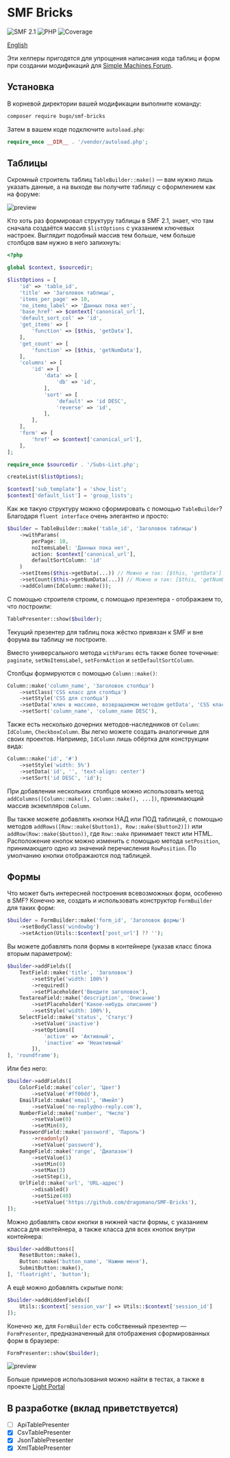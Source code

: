 # SMF Bricks

![SMF 2.1](https://img.shields.io/badge/SMF-2.1-ed6033.svg?style=flat)
![PHP](https://img.shields.io/badge/PHP-^8.1-blue.svg?style=flat)
![Coverage](https://badgen.net/coveralls/c/github/dragomano/SMF-Bricks/main)

[English](README.md)

Эти хелперы пригодятся для упрощения написания кода таблиц и форм при создании модификаций для [Simple Machines Forum](https://www.simplemachines.org/).

## Установка

В корневой директории вашей модификации выполните команду:

```bash
composer require bugo/smf-bricks
```

Затем в вашем коде подключите `autoload.php`:

```php
require_once __DIR__ . '/vendor/autoload.php';
```

## Таблицы

Скромный строитель таблиц `TableBuilder::make()` — вам нужно лишь указать данные, а на выходе вы получите таблицу с оформлением как на форуме:

![preview](https://github.com/user-attachments/assets/36beded9-2aa9-4bcb-9b3d-f2b11ff5801a)

Кто хоть раз формировал структуру таблицы в SMF 2.1, знает, что там сначала создаётся массив `$listOptions` с указанием ключевых настроек. Выглядит подобный массив тем больше, чем больше столбцов вам нужно в него запихнуть:

```php
<?php

global $context, $sourcedir;

$listOptions = [
    'id' => 'table_id',
    'title' => 'Заголовок таблицы',
    'items_per_page' => 10,
    'no_items_label' => 'Данных пока нет',
    'base_href' => $context['canonical_url'],
    'default_sort_col' => 'id',
    'get_items' => [
        'function' => [$this, 'getData'],
    ],
    'get_count' => [
        'function' => [$this, 'getNumData'],
    ],
    'columns' => [
        'id' => [
            'data' => [
                'db' => 'id',
            ],
            'sort' => [
                'default' => 'id DESC',
                'reverse' => 'id',
            ],
        ],
    ],
    'form' => [
        'href' => $context['canonical_url'],
    ],
];

require_once $sourcedir . '/Subs-List.php';

createList($listOptions);

$context['sub_template'] = 'show_list';
$context['default_list'] = 'group_lists';
```

Как же такую структуру можно сформировать с помощью `TableBuilder`? Благодаря `fluent interface` очень элегантно и просто:

```php
$builder = TableBuilder::make('table_id', 'Заголовок таблицы')
    ->withParams(
        perPage: 10,
        noItemsLabel: 'Данных пока нет',
        action: $context['canonical_url'],
        defaultSortColumn: 'id'
    )
    ->setItems($this->getData(...)) // Можно и так: [$this, 'getData']
    ->setCount($this->getNumData(...)) // Можно и так: [$this, 'getNumData']
    ->addColumn(IdColumn::make());
```

С помощью строителя строим, с помощью презентера - отображаем то, что построили:

```php
TablePresenter::show($builder);
```

Текущий презентер для таблиц пока жёстко привязан к SMF и вне форума вы таблицу не построите.

Вместо универсального метода `withParams` есть также более точечные: `paginate`, `setNoItemsLabel`, `setFormAction` и `setDefaultSortColumn`.

Столбцы формируются с помощью `Column::make()`:

```php
Column::make('column_name', 'Заголовок столбца')
    ->setClass('CSS класс для столбца')
    ->setStyle('CSS для столбца')
    ->setData('ключ в массиве, возвращаемом методом getData', 'CSS класс для ячейки данных')
    ->setSort('column_name', 'column_name DESC'),
```

Также есть несколько дочерних методов-наследников от `Column`: `IdColumn`, `CheckboxColumn`. Вы легко можете создать аналогичные для своих проектов. Например, `IdColumn` лишь обёртка для конструкции вида:

```php
Column::make('id', '#')
    ->setStyle('width: 5%')
    ->setData('id', '', 'text-align: center')
    ->setSort('id DESC', 'id');
```

При добавлении нескольких столбцов можно использовать метод `addColumns([Column::make(), Column::make(), ...])`, принимающий массив экземпляров `Column`.

Вы также можете добавлять кнопки НАД или ПОД таблицей, с помощью методов `addRows([Row::make($button1), Row::make($button2)])` или `addRow(Row::make($button))`, где `Row::make` принимает текст или HTML. Расположение кнопок можно изменить с помощью метода `setPosition`, принимающего одно из значений перечисления `RowPosition`. По умолчанию кнопки отображаются под таблицей.

## Формы

Что может быть интересней построения всевозможных форм, особенно в SMF? Конечно же, создать и использовать конструктор `FormBuilder` для таких форм:

```php
$builder = FormBuilder::make('form_id', 'Заголовок формы')
	->setBodyClass('windowbg')
    ->setAction(Utils::$context['post_url'] ?? '');
```

Вы можете добавлять поля формы в контейнере (указав класс блока вторым параметром):

```php
$builder->addFields([
    TextField::make('title', 'Заголовок')
        ->setStyle('width: 100%')
        ->required()
        ->setPlaceholder('Введите заголовок'),
    TextareaField::make('description', 'Описание')
        ->setPlaceholder('Какое-нибудь описание')
        ->setStyle('width: 100%'),
    SelectField::make('status', 'Статус')
        ->setValue('inactive')
        ->setOptions([
            'active' => 'Активный',
            'inactive' => 'Неактивный'
        ]),
], 'roundframe');
```

Или без него:

```php
$builder->addFields([
    ColorField::make('color', 'Цвет')
        ->setValue('#ff00dd'),
    EmailField::make('email', 'Имейл')
        ->setValue('no-reply@no-reply.com'),
    NumberField::make('number', 'Число')
        ->setValue(0)
        ->setMin(0),
    PasswordField::make('password', 'Пароль')
        ->readonly()
        ->setValue('password'),
    RangeField::make('range', 'Диапазон')
        ->setValue(1)
        ->setMin(0)
        ->setMax(3)
        ->setStep(1),
    UrlField::make('url', 'URL-адрес')
        ->disabled()
        ->setSize(40)
        ->setValue('https://github.com/dragomano/SMF-Bricks'),
]);
```

Можно добавлять свои кнопки в нижней части формы, с указанием класса для контейнера, а также класса для всех кнопок внутри контейнера:

```php
$builder->addButtons([
    ResetButton::make(),
    Button::make('button_name', 'Нажми меня'),
    SubmitButton::make(),
], 'floatright', 'button');
```

А ещё можно добавлять скрытые поля:

```php
$builder->addHiddenFields([
    Utils::$context['session_var'] => Utils::$context['session_id']
]);
```

Конечно же, для `FormBuilder` есть собственный презентер — `FormPresenter`, предназначенный для отображения сформированных форм в браузере:

```php
FormPresenter::show($builder);
```

![preview](https://github.com/user-attachments/assets/3355fa0f-4f6d-47b6-a6d9-9650f7260427)

Больше примеров использования можно найти в тестах, а также в проекте [Light Portal](https://github.com/dragomano/Light-Portal/tree/master/src/Sources/LightPortal)

## В разработке (вклад приветствуется)

- [ ] ApiTablePresenter
- [x] CsvTablePresenter
- [x] JsonTablePresenter
- [x] XmlTablePresenter
